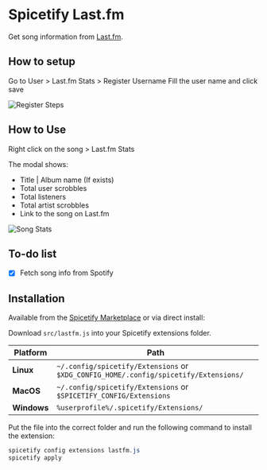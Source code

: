 # Spicetify Last.fm

Get song information from [Last.fm](https://www.last.fm/).

## How to setup

Go to User > Last.fm Stats > Register Username
Fill the user name and click save

![Register Steps](/images/register.png)

## How to Use

Right click on the song > Last.fm Stats

The modal shows:
- Title | Album name (If exists)
- Total user scrobbles
- Total listeners
- Total artist scrobbles
- Link to the song on Last.fm

![Song Stats](/images/how_to_use.png)

## To-do list

- [x] Fetch song info from Spotify

## Installation

Available from the [Spicetify Marketplace](https://github.com/CharlieS1103/spicetify-marketplace) or via direct install:

Download `src/lastfm.js` into your Spicetify extensions folder.

| **Platform** | **Path**                                                                               |
|------------|------------------------------------------------------------------------------------------|
| **Linux**      | `~/.config/spicetify/Extensions` or `$XDG_CONFIG_HOME/.config/spicetify/Extensions/` |
| **MacOS**      | `~/.config/spicetify/Extensions` or `$SPICETIFY_CONFIG/Extensions`                   |
| **Windows**    | `%userprofile%/.spicetify/Extensions/`                                               |

Put the file into the correct folder and run the following command to install the extension:

```powershell
spicetify config extensions lastfm.js
spicetify apply
```
